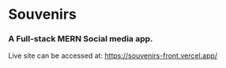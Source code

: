 # Souvenirs
### A Full-stack MERN Social media app.
Live site can be accessed at: https://souvenirs-front.vercel.app/
